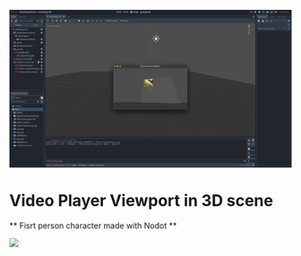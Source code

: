 ![logo](video-player3D.png)

# Video Player Viewport in 3D scene

** Fisrt person character made with Nodot **

[![](https://img.shields.io/youtube/channel/subscribers/UColWkNMgHseKyU7D1QGeoyQ?label=YOUTUBE&style=for-the-badge)](https://www.youtube.com/@GodotNodot)

